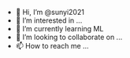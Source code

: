 - 👋 Hi, I’m @sunyi2021
- 👀 I’m interested in ...
- 🌱 I’m currently learning ML
- 💞️ I’m looking to collaborate on ...
- 📫 How to reach me ...

<!---
sunyi2021/sunyi2021 is a ✨ special ✨ repository because its `README.md` (this file) appears on your GitHub profile.
You can click the Preview link to take a look at your changes.
--->
